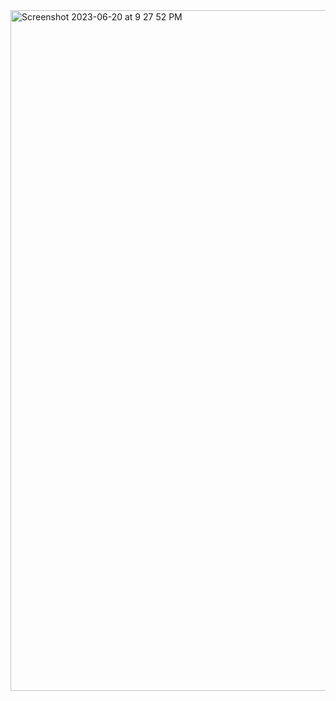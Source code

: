 <img width="1089" alt="Screenshot 2023-06-20 at 9 27 52 PM" src="https://github.com/shaheer100/Algorithm-Design-and-Data-Abstraction/assets/132164680/897ef279-3a49-4a06-93f0-d4c73f745ba8">

